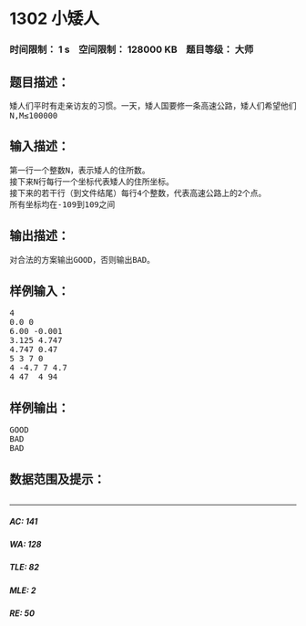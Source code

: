 # 1302 小矮人   
### 时间限制： 1 s&nbsp;&nbsp;&nbsp;&nbsp;空间限制： 128000 KB&nbsp;&nbsp;&nbsp;&nbsp;题目等级： 大师  
## 题目描述：  

<pre>
矮人们平时有走亲访友的习惯。一天，矮人国要修一条高速公路，矮人们希望他们走亲访友的时候，能够不必穿越高速公路，这样会更安全一些。现在有M个高速公路的修建方案，请你判断这M条高速功能是否能满足矮人们的期望。也就是说给出平面上的N个点（矮人们的住所位置），对于M条直线（高速公路），依次判断这N个点是否在每条直线的同一侧。是输出GOOD，不是输出BAD。
N,M≤100000
</pre>
  
  
## 输入描述：  

<pre>
第一行一个整数N，表示矮人的住所数。
接下来N行每行一个坐标代表矮人的住所坐标。
接下来的若干行（到文件结尾）每行4个整数，代表高速公路上的2个点。
所有坐标均在-109到109之间
</pre>
  
  
## 输出描述：  

<pre>
对合法的方案输出GOOD，否则输出BAD。
</pre>
  
  
## 样例输入：  

<pre>
4
0.0 0
6.00 -0.001
3.125 4.747
4.747 0.47
5 3 7 0
4 -4.7 7 4.7
4 47  4 94
</pre>
  
  
## 样例输出：  

<pre>
GOOD
BAD
BAD
</pre>
  
  
## 数据范围及提示：  

<pre>
</pre>
  
  
***  

##### AC: 141  
##### WA: 128  
##### TLE: 82  
##### MLE: 2  
##### RE: 50  

